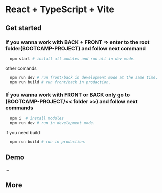 # React + TypeScript + Vite

## Get started
### If you wanna work with BACK + FRONT => enter to the root folder(BOOTCAMP-PROJECT) and follow next command
```bash
  npm start # install all modules and run all in dev mode.
```
other comands
``` bash
  npm run dev # run front/back in development mode at the same time.
  npm run build # run front/back in prodaction.
```
### If you wanna work with FRONT or BACK only go to (BOOTCAMP-PROJECT/<< folder >>) and follow next commands
```bash
  npm i  # install modules
  npm run dev # run in development mode.
```
if you need build
```bash
  npm run build # run in production.
```


## Demo
...

## More

